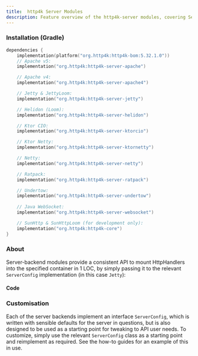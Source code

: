 ```yaml
---
title:  http4k Server Modules
description: Feature overview of the http4k-server modules, covering Server backends
---
```



### Installation (Gradle)

```kotlin
dependencies {
    implementation(platform("org.http4k:http4k-bom:5.32.1.0"))
    // Apache v5: 
    implementation("org.http4k:http4k-server-apache")

    // Apache v4: 
    implementation("org.http4k:http4k-server-apache4")

    // Jetty & JettyLoom: 
    implementation("org.http4k:http4k-server-jetty")

    // Helidon (Loom): 
    implementation("org.http4k:http4k-server-helidon")

    // Ktor CIO: 
    implementation("org.http4k:http4k-server-ktorcio")

    // Ktor Netty: 
    implementation("org.http4k:http4k-server-ktornetty")

    // Netty: 
    implementation("org.http4k:http4k-server-netty")

    // Ratpack: 
    implementation("org.http4k:http4k-server-ratpack")

    // Undertow: 
    implementation("org.http4k:http4k-server-undertow")
    
    // Java WebSocket:
    implementation("org.http4k:http4k-server-websocket")

    // SunHttp & SunHttpLoom (for development only): 
    implementation("org.http4k:http4k-core")
}
```

### About
Server-backend modules provide a consistent API to mount HttpHandlers into the specified container in 1 LOC, by 
simply passing it to the relevant `ServerConfig` implementation (in this case `Jetty`):

#### Code [<img class="octocat"/>](https://github.com/http4k/http4k/blob/master/src/docs/guide/reference/servers/example_http.kt)

<script src="https://gist-it.appspot.com/https://github.com/http4k/http4k/blob/master/src/docs/guide/reference/servers/example_http.kt"></script>

### Customisation
Each of the server backends implement an interface `ServerConfig`, which is written with sensible defaults for the server in questions, 
but is also designed to be used as a starting point for tweaking to API user needs. To customize, simply use the relevant `ServerConfig` 
class as a starting point and reimplement as required. See the how-to guides for an example of this in use.
